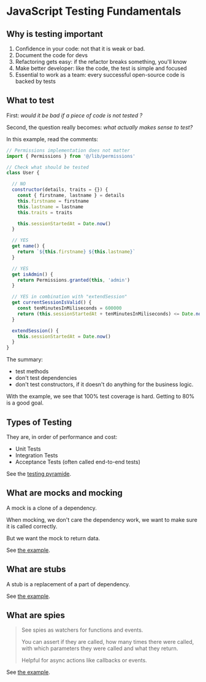 # JavaScript Testing Fundamentals

## Why is testing important

1. Confidence in your code: not that it is weak or bad.
2. Document the code for devs
3. Refactoring gets easy: if the refactor breaks something, you'll know
4. Make better developer: like the code, the test is simple and focused
5. Essential to work as a team: every successful open-source code is backed by tests

## What to test

First: _would it be bad if a piece of code is not tested ?_

Second, the question really becomes: _what actually makes sense to test?_

In this example, read the comments:

```javascript
// Permissions implementation does not matter
import { Permissions } from '@/lib/permissions'

// Check what should be tested
class User {

  // NO
  constructor(details, traits = {}) {
    const { firstname, lastname } = details
    this.firstname = firstname
    this.lastname = lastname
    this.traits = traits

    this.sessionStartedAt = Date.now()
  }

  // YES
  get name() {
    return `${this.firstname} ${this.lastname}`
  }

  // YES
  get isAdmin() {
    return Permissions.granted(this, 'admin')
  }

  // YES in combination with "extendSession"
  get currentSessionIsValid() {
    const tenMinutesInMiliseconds = 600000
    return (this.sessionStartedAt + tenMinutesInMiliseconds) <= Date.now()
  }

  extendSession() {
    this.sessionStartedAt = Date.now()
  }
}
```

The summary:

- test methods
- don't test dependencies
- don't test constructors, if it doesn't do anything for the business logic.

With the example, we see that 100% test coverage is hard. Getting to 80% is a good goal.

## Types of Testing

They are, in order of performance and cost:

- Unit Tests
- Integration Tests
- Acceptance Tests (often called end-to-end tests)

See the [testing pyramide](https://www.google.com/search?q=pyramid+of+testing).

## What are mocks and mocking

A mock is a clone of a dependency.

When mocking, we don't care the dependency work, we want to make sure it is called correctly.

But we want the mock to return data.

See [the example](https://github.com/vueschool/javascript-testing-fundamentals/commit/9bd9123e46a00ce5c5a7951f9e9e6e88d918d629).

## What are stubs

A stub is a replacement of a part of dependency.

See [the example](https://github.com/vueschool/javascript-testing-fundamentals/commit/12b607d3c084bd41fb98d883289986a42194a05f).

## What are spies

> See spies as watchers for functions and events.
>
> You can assert if they are called, how many times there were called, with which parameters they were called and what they return.
>
> Helpful for async actions like callbacks or events.

See [the example](https://github.com/vueschool/javascript-testing-fundamentals/commit/f2f49405a121d85cbfa049c123857f7d622bc184).

